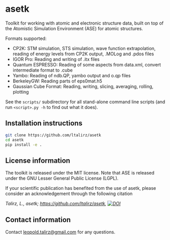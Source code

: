 asetk
=====

Toolkit for working with atomic and electronic structure data,
built on top of the Atomistic Simulation Environment (ASE) for
atomic structures.

Formats supported:

 * CP2K: STM simulation, STS simulation, wave function extrapolation,
   reading of energy levels from CP2K output, .MOLog and .pdos files
 * IGOR Pro: Reading and writing of .itx files
 * Quantum ESPRESSO: Reading of some aspects from data.xml,
      convert intermediate format to .cube
 * Yambo: Reading of ndb.QP, yambo output and o.qp files
 * BerkeleyGW: Reading parts of eps0mat.h5
 * Gaussian Cube Format: Reading, writing, slicing, averaging, rolling, plotting

See the `scripts/` subdirectory for all stand-alone command line scripts
(and run `<script>.py -h` to find out what it does).


Installation instructions
-------------------------

```bash
git clone https://github.com/ltalirz/asetk
cd asetk
pip install -e .
```

License information
-------------------

The toolkit is released under the MIT license.
Note that ASE is released under the GNU Lesser General Public License (LGPL).

If your scientific publication has benefited from the use of asetk,
please consider an acknowledgement through the following citation

*Talirz, L., asetk; https://github.com/ltalirz/asetk, [![DOI](https://zenodo.org/badge/15176282.svg)](https://zenodo.org/badge/latestdoi/15176282)*

Contact information
-------------------

Contact [leopold.talirz@gmail.com](mailto:leopold.talirz@gmail.com) for any
questions.
